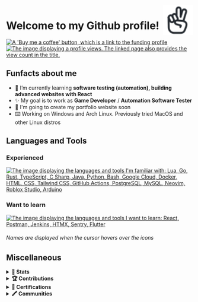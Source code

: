 <a href="https://iconoir.com" rel="external">
  <picture>
    <source media="(prefers-color-scheme: dark)" srcset="./img/peace-hand-dark.svg">
    <img align="right" width="16%" src="./img/peace-hand-light.svg" alt="Peace Hand">
  </picture>
</a>
<h1>Welcome to my Github profile!</h1>
<a href="https://bmc.link/mixerotn" rel="external">
  <img src="https://img.shields.io/badge/Buy_Me_A_Coffee-FFDD00?style=for-the-badge&logo=buy-me-a-coffee&logoColor=black" title="Buy me a coffee" alt="A 'Buy me a coffee' button, which is a link to the funding profile"></a>
<!-- <a href="#---" rel="tag"> -->
<a href="https://komarev.com/ghpvc/?username=MixeroTN&color=0e75b6&style=for-the-badge" rel="external">
  <img src="https://komarev.com/ghpvc/?username=MixeroTN&color=0e75b6&style=for-the-badge" title="Profile views" alt="The image displaying a profile views. The linked page also provides the view count in the title."></a>
<h2>Funfacts about me</h2>
<ul>
  <li>🌱 I’m currently learning <strong>software testing (automation), building advanced websites with React</strong></li>
  <li>✨ My goal is to work as <strong>Game Developer</strong> / <strong>Automation Software Tester</strong></li>
  <li>🍕 I'm going to create my portfolio website soon</li>
  <li>⌨️ Working on Windows and Arch Linux. Previously tried MacOS and other Linux distros</li>
</ul>
<h2>Languages and Tools</h2>
<h3>Experienced</h4>
<a href="https://skillicons.dev" rel="external">
  <img src="https://skillicons.dev/icons?i=lua,go,rust,ts,cs,java,py,bash,gcp,docker,html,css,tailwind,githubactions,postgresql,mysql,neovim,robloxstudio,arduino" title="Languages and tools: Lua, Go, Rust, TypeScript, C#, Java, Python, Bash, Google Cloud, Docker, HTML, CSS, Tailwind CSS, GitHub Actions, PostgreSQL, MySQL, Neovim, Roblox Studio, Arduino" alt="The image displaying the languages and tools I'm familiar with: Lua, Go, Rust, TypeScript, C Sharp, Java, Python, Bash, Google Cloud, Docker, HTML, CSS, Tailwind CSS, GitHub Actions, PostgreSQL, MySQL, Neovim, Roblox Studio, Arduino"></a>
<h3>Want to learn</h4>
<a href="https://skillicons.dev" rel="external">
  <img src="https://skillicons.dev/icons?i=react,postman,jenkins,htmx,sentry,flutter" title="Want to learn: React, Postman, Jenkins, HTMX, Sentry, Flutter" alt="The image displaying the languages and tools I want to learn: React, Postman, Jenkins, HTMX, Sentry, Flutter"></a>
<h6>Names are displayed when the cursor hovers over the icons</h6>
<h2>Miscellaneous</h2>
<details>
  <summary><b>🚀 Stats</b></summary>
  <p>

  <!--START_SECTION:waka-->
**🐱 My GitHub Data** 

> 📦 164.7 kB Used in GitHub's Storage 
 > 
> 🏆 173 Contributions in the Year 2024
 > 
> 💼 Opted to Hire
 > 
> 📜 42 Public Repositories 
 > 
> 🔑 53 Private Repositories 
 > 
📊 **This Week I Spent My Time On** 

```text
🕑︎ Time Zone: Europe/Warsaw

💬 Programming Languages: 
Luau                     11 hrs 36 mins      █████████████████████████   99.98 % 
JSON                     0 secs              ░░░░░░░░░░░░░░░░░░░░░░░░░   00.02 % 
```


 Last Updated on 08/08/2024 10:01:37 UTC
<!--END_SECTION:waka-->
  </p>
</details>
<details>
  <summary><b>🏆 Contributions</b></summary>
  <h3>Personal Projects</h3>
  <span>GitHub Projects are not displayed here</span>
  <h4>Games [Roblox]</h4>
  <ul>
    <li><b><a href="https://www.roblox.com/games/4877047257" rel="external">CodeDel's Showcases</a></b></li>
    <li><b><a href="https://www.roblox.com/games/10375794729" rel="external">IA Dev Testing Hub</a></b></li>
  </ul>
  <hr>
  <h3>Team Collaboration</h3>
  <h4>Games [Roblox]</h4>
  <ul>
    <li><b><a href="https://www.roblox.com/games/6772319845" rel="external">Power City Simulator</a> - [ <a href="https://github.com/Power-Zone?view_as=public" rel="external">GitHub page</a> ]</b></li>
    <li><b>City of Juneau, Scotvia</b></li>
  </ul>
  <h4>Translation (English to Polish)</h4>
  <ul>
    <li><b><a href="https://store.steampowered.com/about" rel="external">Steam - Games Platform</a> - [ <a href="https://imgur.com/PJmSwHb" rel="external">Steam Translation Server - Closed</a> ]</b></li>
    <li><b><a href="https://mattermost.com" rel="external">Mattermost - Collaboration Hub</a></b></li>
    <li><b><a href="https://gitlab.com" rel="external">GitLab - DevSecOps Platform</a></b></li>
    <li><b><a href="https://www.roblox.com/games/9938675423" rel="external">Oaklands - Roblox Game</a></b></li>
    <li><b><a href="https://premid.app" rel="external">PreMiD - Discord Rich Presence Tool</a></b></li>
    <li><b><a href="https://gamesrob.com" rel="external">GamesROB - Discord Bot</a></b></li>
    <li><b><a href="https://switchblade.xyz" rel="external">Switchblade - Discord Bot</a></b></li>
  </ul>
  <hr>
  <h3>Open Source Projects</h3>
  <ul>
    <li><b><a href="https://github.com/microsoft/semantic-kernel" rel="external">microsoft/semantic-kernel</a> - 
      <a href="https://github.com/microsoft/semantic-kernel/pull/1870" rel="external">#1870</a></b>
    </li>
    <li><b><a href="https://github.com/EbookFoundation/free-programming-books" rel="external">EbookFoundation/free-programming-books</a> - 
      <a href="https://github.com/EbookFoundation/free-programming-books/pull/9806" rel="external">#9806</a>, <a href="https://github.com/EbookFoundation/free-programming-books/pull/9820" rel="external">#9820</a></b>
    </li>
    <li><b><a href="https://github.com/RobloxianDemo/github-label-presets" rel="external">RobloxianDemo/github-label-presets</a> - 
      <a href="https://github.com/RobloxianDemo/github-label-presets/pull/2" rel="external">#2</a>, <a href="https://github.com/RobloxianDemo/github-label-presets/pull/3" rel="external">#3</a></b>
    </li>
    <li><b><a href="https://github.com/Jak-zaczac-programowac/rest-api-fetch" rel="external">Jak-zaczac-programowac/rest-api-fetch</a> - 
      <a href="https://github.com/Jak-zaczac-programowac/rest-api-fetch/pull/1" rel="external">#1</a></b>
    </li>
    <li><b><a href="https://github.com/Kampfkarren/selene" rel="external">Kampfkarren/selene</a> - 
      <a href="https://github.com/Kampfkarren/selene/pull/551" rel="external">#551</a></b>
    </li>
    <li><b><a href="https://github.com/alexandresanlim/Badges4-README.md-Profile" rel="external">alexandresanlim/Badges4-README.md-Profile</a> - 
      <a href="https://github.com/alexandresanlim/Badges4-README.md-Profile/pull/591" rel="external">#591</a></b>
    </li>
  </ul>
</details>
<details>
  <summary><b>📑 Certifications</b></summary>
  <br>
  <ul>
    <li><b><a href="https://www.linkedin.com/in/michalgo/details/certifications" rel="external">My certifications on LinkedIn</a> (log in first)</b></li>
    <li><b><a href="https://www.cloudskillsboost.google/public_profiles/88f39348-93f8-4373-9634-e109601452ac" rel="external">Google Cloud Skills Boost profile</a></b></li>
  </ul>
</details>
<details>
  <summary><b>🖍️ Communities</b></summary>
  <br>
  <a href="https://holopin.io/@mixerotn" rel="external">
    <img src="https://holopin.me/mixerotn" title="View the full Hopolin profile" alt="An image of @mixerotn's Holopin badges, which is a link to view their full Holopin profile">
  </a>
  <hr>
  <ul>
    <li><b><a href="https://tree-nation.com/certificate/6525f1085fc4b" rel="external">🌳 Tree planted with Hacktoberfest 2023</a></b></li>
  </ul>
  <hr>
  <ul>
    <li><b><a href="https://g.dev/mxtn" rel="external">Google Developer profile</a></b></li>
  </ul>
</details>
